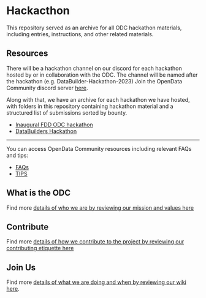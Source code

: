 # **Hackacthon**

This repository served as an archive for all ODC hackathon materials, including entries, instructions, and other related materials.

## Resources

There will be a hackathon channel on our discord for each hackathon hosted by or in collaboration with the ODC. The channel will be named after the hackathon (e.g. DataBuilder-Hackathon-2023)
Join the OpenData Community discord server [here](https://discord.gg/fmcSubzNwv).

Along with that, we have an archive for each hackathon we have hosted, with folders in this repository containing hackathon material and a structured list of submissions sorted by bounty.

- [Inaugural FDD ODC hackathon](https://github.com/OpenDataforWeb3/Jan2023hackathon/tree/main/DataBuilders%20Hackathon%202023)
- [DataBuilders Hackathon](https://github.com/OpenDataforWeb3/Jan2023hackathon/tree/main/DataBuilders%20Hackathon%202023)

___

You can access OpenData Community resources including relevant FAQs and tips:

- [FAQs](https://opendataforweb3.github.io/docs/faq/)
- [TIPS](https://github.com/OpenDataforWeb3/Resources/)

## What is the ODC

Find more [details of who we are by reviewing our mission and values here](https://github.com/OpenDataforWeb3)

## Contribute

Find more [details of how we contribute to the project by reviewing our contributing etiquette here](/CONTRIBUTING.md)

## Join Us

Find more [details of what we are doing and when by reviewing our wiki here](https://github.com/OpenDataforWeb3/Resources/wiki).
